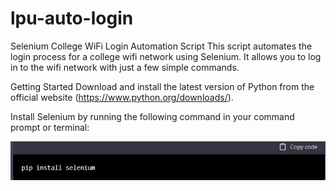 # lpu-auto-login

Selenium College WiFi Login Automation Script
This script automates the login process for a college wifi network using Selenium. It allows you to log in to the wifi network with just a few simple commands.

Getting Started
Download and install the latest version of Python from the official website (https://www.python.org/downloads/).

Install Selenium by running the following command in your command prompt or terminal:

![pip install selenium](./screenshots/1.png?raw=true)